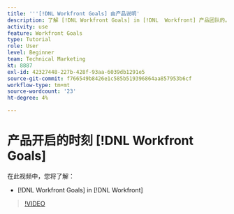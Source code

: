 ```yaml
---
title: '''[!DNL Workfront Goals] 由产品说明'
description: 了解 [!DNL Workfront Goals] in [!DNL  Workfront] 产品团队的。
activity: use
feature: Workfront Goals
type: Tutorial
role: User
level: Beginner
team: Technical Marketing
kt: 8887
exl-id: 42327448-227b-428f-93aa-6039db1291e5
source-git-commit: f766549b8426e1c585b519396864aa857953b6cf
workflow-type: tm+mt
source-wordcount: '23'
ht-degree: 4%

---
```


# 产品开启的时刻 [!DNL Workfront Goals]

在此视频中，您将了解：

* [!DNL Workfront Goals] in [!DNL  Workfront]

>[!VIDEO](https://video.tv.adobe.com/v/335181/?quality=12)
